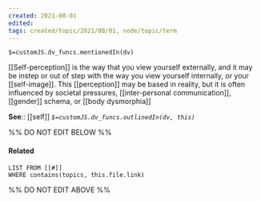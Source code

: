 ```yaml
---
created: 2021-08-01
edited: 
tags: created/topic/2021/08/01, node/topic/term
---
```

`$=customJS.dv_funcs.mentionedIn(dv)`

 [[Self-perception]] is the way that you view yourself externally, and it may be instep or out of step with the way you view yourself internally, or your [[self-image]]. This [[perception]] may be based in reality, but it is often influenced by societal pressures, [[inter-personal communication]], [[gender]] schema, or [[body dysmorphia]]

**See**:: [[self]]
*`$=customJS.dv_funcs.outlinedIn(dv, this)`*

%% DO NOT EDIT BELOW %%
#### Related 
```dataview
LIST FROM [[#]]
WHERE contains(topics, this.file.link)
```
%% DO NOT EDIT ABOVE %%
